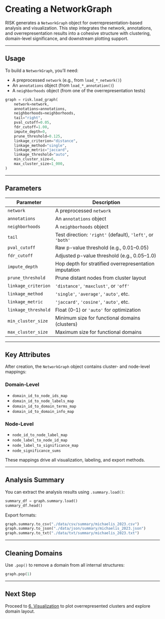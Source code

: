 # Creating a NetworkGraph

RISK generates a `NetworkGraph` object for overrepresentation-based analysis and visualization. This step integrates the network, annotations, and overrepresentation results into a cohesive structure with clustering, domain-level significance, and downstream plotting support.

---

## Usage

To build a `NetworkGraph`, you’ll need:

- A preprocessed `network` (e.g., from `load_*_network()`)
- An `annotations` object (from `load_*_annotation()`)
- A `neighborhoods` object (from one of the overrepresentation tests)

```python
graph = risk.load_graph(
    network=network,
    annotations=annotations,
    neighborhoods=neighborhoods,
    tail="right",
    pval_cutoff=0.05,
    fdr_cutoff=1.00,
    impute_depth=0,
    prune_threshold=0.125,
    linkage_criterion="distance",
    linkage_method="single",
    linkage_metric="jaccard",
    linkage_threshold="auto",
    min_cluster_size=6,
    max_cluster_size=1_000,
)
```

---

## Parameters

| Parameter           | Description                                                |
| ------------------- | ---------------------------------------------------------- |
| `network`           | A preprocessed `network`                                   |
| `annotations`       | An `annotations` object                                    |
| `neighborhoods`     | A `neighborhoods` object                                   |
| `tail`              | Test direction: `'right'` (default), `'left'`, or `'both'` |
| `pval_cutoff`       | Raw p-value threshold (e.g., 0.01–0.05)                    |
| `fdr_cutoff`        | Adjusted p-value threshold (e.g., 0.05–1.0)                |
| `impute_depth`      | Hop depth for stratified overrepresentation imputation     |
| `prune_threshold`   | Prune distant nodes from cluster layout                    |
| `linkage_criterion` | `'distance'`, `'maxclust'`, or `'off'`                     |
| `linkage_method`    | `'single'`, `'average'`, `'auto'`, etc.                    |
| `linkage_metric`    | `'jaccard'`, `'cosine'`, `'auto'`, etc.                    |
| `linkage_threshold` | Float (0–1) or `'auto'` for optimization                   |
| `min_cluster_size`  | Minimum size for functional domains (clusters)             |
| `max_cluster_size`  | Maximum size for functional domains                        |

---

## Key Attributes

After creation, the `NetworkGraph` object contains cluster- and node-level mappings:

### Domain-Level

- `domain_id_to_node_ids_map`
- `domain_id_to_node_labels_map`
- `domain_id_to_domain_terms_map`
- `domain_id_to_domain_info_map`

### Node-Level

- `node_id_to_node_label_map`
- `node_label_to_node_id_map`
- `node_label_to_significance_map`
- `node_significance_sums`

These mappings drive all visualization, labeling, and export methods.

---

## Analysis Summary

You can extract the analysis results using `.summary.load()`:

```python
summary_df = graph.summary.load()
summary_df.head()
```

Export formats:

```python
graph.summary.to_csv("./data/csv/summary/michaelis_2023.csv")
graph.summary.to_json("./data/json/summary/michaelis_2023.json")
graph.summary.to_txt("./data/txt/summary/michaelis_2023.txt")
```

---

## Cleaning Domains

Use `.pop()` to remove a domain from all internal structures:

```python
graph.pop(1)
```

---

## Next Step

Proceed to [6. Visualization](./6_visualization.md) to plot overrepresented clusters and explore domain layout.
